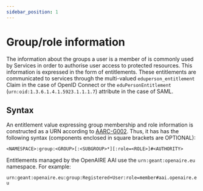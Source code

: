 ```yaml
---
sidebar_position: 1
---
```


# Group/role information

The information about the groups a user is a member of is commonly used by
Services in order to authorise user access to protected resources. This
information is expressed in the form of entitlements. These entitlements
are communicated to services through the multi-valued `eduperson_entitlement`
Claim in the case of OpenID Connect or the `eduPersonEntitlement`
(`urn:oid:1.3.6.1.4.1.5923.1.1.1.7`) attribute in the case of SAML.

## Syntax

An entitlement value expressing group membership and role information is
constructed as a URN according to
[AARC-G002](https://aarc-community.org/guidelines/aarc-g002). Thus, it has
has the following syntax (components enclosed in square brackets are OPTIONAL):

`<NAMESPACE>:group:<GROUP>[:<SUBGROUP>*][:role=<ROLE>]#<AUTHORITY>`

Entitlements managed by the OpenAIRE AAI use the `urn:geant:openaire.eu`
namespace. For example:

`urn:geant:openaire.eu:group:Registered+User:role=member#aai.openaire.eu`
